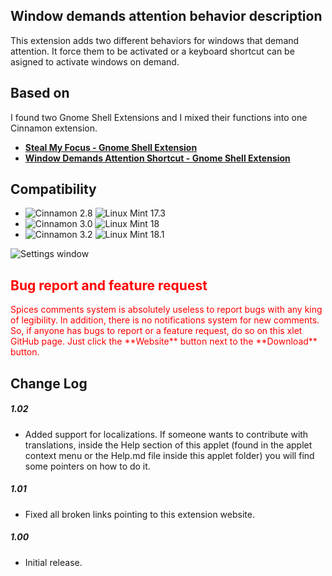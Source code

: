 ## Window demands attention behavior description

This extension adds two different behaviors for windows that demand attention. It force them to be activated or a keyboard shortcut can be asigned to activate windows on demand.

## Based on
I found two Gnome Shell Extensions and I mixed their functions into one Cinnamon extension.

- [**Steal My Focus - Gnome Shell Extension**](https://github.com/v-dimitrov/gnome-shell-extension-stealmyfocus)
- [**Window Demands Attention Shortcut - Gnome Shell Extension**](https://github.com/awamper/window-demands-attention-shortcut)

## Compatibility

- ![Cinnamon 2.8](https://odyseus.github.io/CinnamonTools/lib/MyBadges/Cinnamon-2.8.svg) ![Linux Mint 17.3](https://odyseus.github.io/CinnamonTools/lib/MyBadges/Linux_Mint-17.3.svg)
- ![Cinnamon 3.0](https://odyseus.github.io/CinnamonTools/lib/MyBadges/Cinnamon-3.0.svg) ![Linux Mint 18](https://odyseus.github.io/CinnamonTools/lib/MyBadges/Linux_Mint-18.svg)
- ![Cinnamon 3.2](https://odyseus.github.io/CinnamonTools/lib/MyBadges/Cinnamon-3.2.svg) ![Linux Mint 18.1](https://odyseus.github.io/CinnamonTools/lib/MyBadges/Linux_Mint-18.1.svg)

![Settings window](https://raw.githubusercontent.com/Odyseus/CinnamonTools/master/Extensions/0dyseus%40WindowDemandsAttentionBehavior/screenshot.png "Settings window")

<h2 style="color:red;"> Bug report and feature request</h2>
<span style="color:red;">
Spices comments system is absolutely useless to report bugs with any king of legibility. In addition, there is no notifications system for new comments. So, if anyone has bugs to report or a feature request, do so on this xlet GitHub page. Just click the **Website** button next to the **Download** button.
</span>

## Change Log

##### 1.02
- Added support for localizations. If someone wants to contribute with translations, inside the Help section of this applet (found in the applet context menu or the Help.md file inside this applet folder) you will find some pointers on how to do it.

##### 1.01
- Fixed all broken links pointing to this extension website.

##### 1.00
- Initial release.
